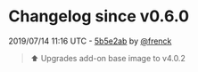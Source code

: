 # Changelog since v0.6.0

2019/07/14 11:16 UTC - [5b5e2ab](https://github.com/hassio-addons/addon-log-viewer/commit/5b5e2abcd85f760b86eeb3d66a97aafd270017af) by [@frenck](https://github.com/frenck)
> :arrow_up: Upgrades add-on base image to v4.0.2 

